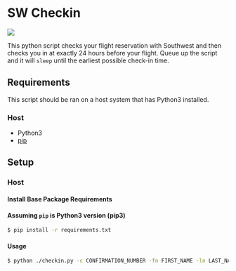 # SW Checkin

![](http://www.southwest-heart.com/img/heart/heart_1.jpg)

This python script checks your flight reservation with Southwest and then checks you in at exactly 24 hours before your flight.  Queue up the script and it will `sleep` until the earliest possible check-in time.

## Requirements

This script should be ran on a host system that has Python3 installed.

### Host

* Python3 
* [pip](https://pypi.python.org/pypi/pip)


## Setup

### Host

#### Install Base Package Requirements

#### Assuming `pip` is Python3 version (pip3)
```bash
$ pip install -r requirements.txt
```



#### Usage

```bash
$ python ./checkin.py -c CONFIRMATION_NUMBER -fn FIRST_NAME -ln LAST_NAME
```

